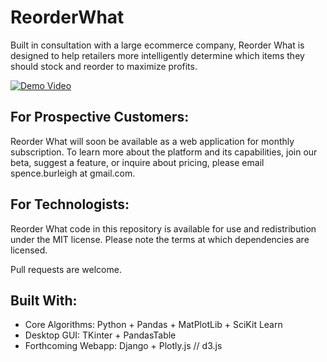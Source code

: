 # ReorderWhat
Built in consultation with a large ecommerce company, Reorder What is designed to help retailers more intelligently determine which items they should stock and reorder to maximize profits.

[![Demo Video](https://imgur.com/a/GTKVT)](https://www.youtube.com/watch?v=QYndq67zFPg)

## For Prospective Customers:
Reorder What will soon be available as a web application for monthly subscription. To learn more about the platform and its capabilities, join our beta, suggest a feature, or inquire about pricing, please email spence.burleigh at gmail.com.

## For Technologists:
Reorder What code in this repository is available for use and redistribution under the MIT license. Please note the terms at which dependencies are licensed. 

Pull requests are welcome.

## Built With:

- Core Algorithms: Python + Pandas + MatPlotLib + SciKit Learn
- Desktop GUI: TKinter + PandasTable
- Forthcoming Webapp: Django + Plotly.js // d3.js

